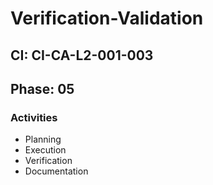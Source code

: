 # Verification-Validation

## CI: CI-CA-L2-001-003
## Phase: 05

### Activities
- Planning
- Execution
- Verification
- Documentation
